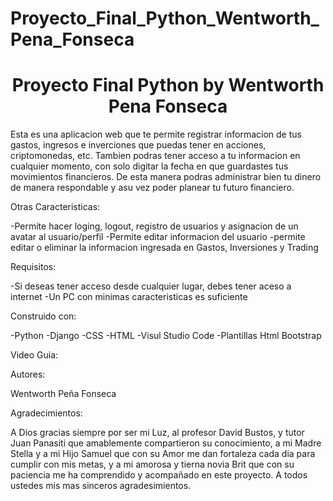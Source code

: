 # Proyecto_Final_Python_Wentworth_Pena_Fonseca
<h1 align="center"> Proyecto Final Python by Wentworth Pena Fonseca </h1>

Esta es una aplicacion web que te permite registrar informacion de tus gastos, ingresos e inverciones que puedas tener en acciones, criptomonedas, etc.
Tambien podras tener acceso a tu informacion en cualquier momento, con solo digitar la fecha en que guardastes tus movimientos financieros. De esta manera podras administrar bien tu dinero de manera respondable y asu vez poder planear tu futuro financiero.


Otras Caracteristicas:

-Permite hacer loging, logout, registro de usuarios y asignacion de un avatar al usuario/perfil
-Permite editar informacion del usuario
-permite editar o eliminar la informacion ingresada en Gastos, Inversiones y Trading 


Requisitos:

-Si deseas tener acceso desde cualquier lugar, debes tener aceso a internet
-Un PC con minimas caracteristicas es suficiente 


Construido con:

-Python
-Django
-CSS
-HTML
-Visul Studio Code
-Plantillas Html Bootstrap


Video Guia:


Autores:

Wentworth Peña Fonseca


Agradecimientos:

A Dios gracias siempre por ser mi Luz, al profesor David Bustos, y tutor Juan Panasiti que amablemente compartieron su conocimiento, a mi Madre Stella
y a mi Hijo Samuel que con su Amor me dan fortaleza cada dia para cumplir con mis metas, y a mi amorosa y tierna novia Brit que con su paciencia me ha comprendido y acompañado en este proyecto. A todos ustedes mis mas sinceros agradesimientos.
